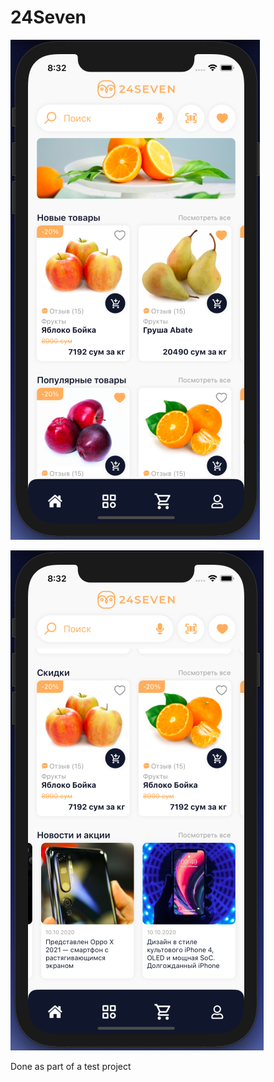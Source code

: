 # 24Seven

![Scalding Logo](https://github.com/milano95a/24Seven/blob/main/24Seven/screenshot0.png) 

![Scalding Logo](https://github.com/milano95a/24Seven/blob/main/24Seven/screenshot1.png)

Done as part of a test project 
